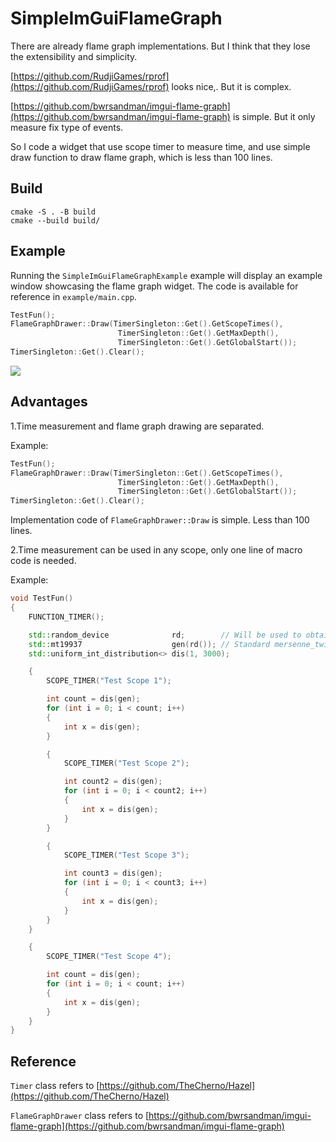 # SimpleImGuiFlameGraph

There are already flame graph implementations. But I think that they lose the extensibility and simplicity.

[https://github.com/RudjiGames/rprof](https://github.com/RudjiGames/rprof) looks nice,. But it is complex.

[https://github.com/bwrsandman/imgui-flame-graph](https://github.com/bwrsandman/imgui-flame-graph) is simple. But it only measure fix type of events.

So I code a widget that use scope timer to measure time, and use simple draw function to draw flame graph, which is less than 100 lines.

## Build

```shell
cmake -S . -B build
cmake --build build/
```

## Example

Running the `SimpleImGuiFlameGraphExample` example will display an example window showcasing the flame graph widget. The code is available for reference in `example/main.cpp`.

```cpp
TestFun();
FlameGraphDrawer::Draw(TimerSingleton::Get().GetScopeTimes(),
                        TimerSingleton::Get().GetMaxDepth(),
                        TimerSingleton::Get().GetGlobalStart());
TimerSingleton::Get().Clear();
```

![](./flame_graph.gif)

## Advantages

1.Time measurement and flame graph drawing are separated.

Example:

```cpp
TestFun();
FlameGraphDrawer::Draw(TimerSingleton::Get().GetScopeTimes(),
                        TimerSingleton::Get().GetMaxDepth(),
                        TimerSingleton::Get().GetGlobalStart());
TimerSingleton::Get().Clear();
```

Implementation code of `FlameGraphDrawer::Draw` is simple. Less than 100 lines.

2.Time measurement can be used in any scope, only one line of macro code is needed.

Example:

```cpp
void TestFun()
{
    FUNCTION_TIMER();

    std::random_device              rd;        // Will be used to obtain a seed for the random number engine
    std::mt19937                    gen(rd()); // Standard mersenne_twister_engine seeded with rd()
    std::uniform_int_distribution<> dis(1, 3000);

    {
        SCOPE_TIMER("Test Scope 1");

        int count = dis(gen);
        for (int i = 0; i < count; i++)
        {
            int x = dis(gen);
        }

        {
            SCOPE_TIMER("Test Scope 2");

            int count2 = dis(gen);
            for (int i = 0; i < count2; i++)
            {
                int x = dis(gen);
            }
        }

        {
            SCOPE_TIMER("Test Scope 3");

            int count3 = dis(gen);
            for (int i = 0; i < count3; i++)
            {
                int x = dis(gen);
            }
        }
    }

    {
        SCOPE_TIMER("Test Scope 4");

        int count = dis(gen);
        for (int i = 0; i < count; i++)
        {
            int x = dis(gen);
        }
    }
}
```

## Reference

`Timer` class refers to [https://github.com/TheCherno/Hazel](https://github.com/TheCherno/Hazel)

`FlameGraphDrawer` class refers to [https://github.com/bwrsandman/imgui-flame-graph](https://github.com/bwrsandman/imgui-flame-graph)